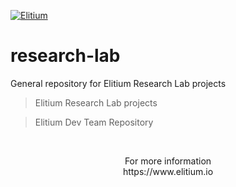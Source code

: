 <a href="https://www.elitium.io/wp-content/uploads/2018/12/logo-1.png" target="_blank"><img src="https://www.elitium.io/wp-content/uploads/2018/12/logo-1.png" border="0" alt="Elitium"></a>


# research-lab

General repository for Elitium Research Lab projects

> Elitium Research Lab projects

> Elitium Dev Team Repository<br>
<br>

<p align="center">For more information<br>
https://www.elitium.io</p>
